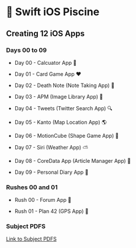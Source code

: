 # :iphone: Swift iOS Piscine

## Creating 12 iOS Apps

### Days 00 to 09

- Day 00 - Calcuator App :1234:

- Day 01 - Card Game App :hearts:

- Day 02 - Death Note (Note Taking App) :ledger:

- Day 03 - APM (Image Library App) :sunrise:

- Day 04 - Tweets (Twitter Search App) :mag:

- Day 05 - Kanto (Map Location App) :earth_americas:

- Day 06 - MotionCube (Shape Game App) :red_circle:

- Day 07 - Siri (Weather App) :partly_sunny:

- Day 08 - CoreData App (Article Manager App) :newspaper:

- Day 09 - Personal Diary App :notebook_with_decorative_cover:

### Rushes 00 and 01

- Rush 00 - Forum App :speech_balloon:

- Rush 01 - Plan 42 (GPS App) :round_pushpin:

### Subject PDFS

[Link to Subject PDFS](https://github.com/lcorinna/Swift_piscine/tree/main/subject)
